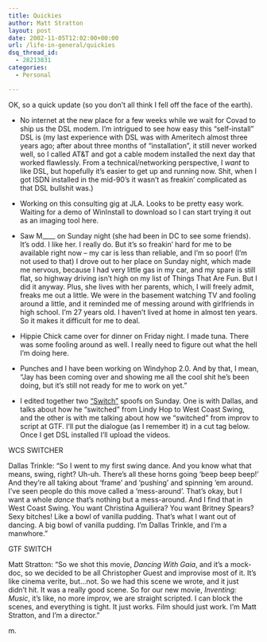```yaml
---
title: Quickies
author: Matt Stratton
layout: post
date: 2002-11-05T12:02:00+00:00
url: /life-in-general/quickies
dsq_thread_id:
  - 28213831
categories:
  - Personal

---
```

OK, so a quick update (so you don&#8217;t all think I fell off the face of the earth).

* No internet at the new place for a few weeks while we wait for Covad to ship us the DSL modem. I&#8217;m intrigued to see how easy this &#8220;self-install&#8221; DSL is (my last experience with DSL was with Ameritech almost three years ago; after about three months of &#8220;installation&#8221;, it still never worked well, so I called AT&T and got a cable modem installed the next day that worked flawlessly. From a technical/networking perspective, I _want_ to like DSL, but hopefully it&#8217;s easier to get up and running now. Shit, when I got ISDN installed in the mid-90&#8217;s it wasn&#8217;t as freakin&#8217; complicated as that DSL bullshit was.)

* Working on this consulting gig at JLA. Looks to be pretty easy work. Waiting for a demo of WinInstall to download so I can start trying it out as an imaging tool here.

* Saw M\____ on Sunday night (she had been in DC to see some friends). It&#8217;s odd. I like her. I really do. But it&#8217;s so freakin&#8217; hard for me to be available right now &#8211; my car is less than reliable, and I&#8217;m so poor! (I&#8217;m not used to that) I drove out to her place on Sunday night, which made me nervous, because I had very little gas in my car, and my spare is still flat, so highway driving isn&#8217;t high on my list of Things That Are Fun. But I did it anyway. Plus, she lives with her parents, which, I will freely admit, freaks me out a little. We were in the basement watching TV and fooling around a little, and it reminded me of messing around with girlfriends in high school. I&#8217;m 27 years old. I haven&#8217;t lived at home in almost ten years. So it makes it difficult for me to deal.

* Hippie Chick came over for dinner on Friday night. I made tuna. There was some fooling around as well. I really need to figure out what the hell I&#8217;m doing here.

* Punches and I have been working on Windyhop 2.0. And by that, I mean, &#8220;Jay has been coming over and showing me all the cool shit he&#8217;s been doing, but it&#8217;s still not ready for me to work on yet.&#8221;

* I edited together two [&#8220;Switch&#8221;][1] spoofs on Sunday. One is with Dallas, and talks about how he &#8220;switched&#8221; from Lindy Hop to West Coast Swing, and the other is with me talking about how we &#8220;switched&#8221; from improv to script at GTF. I&#8217;ll put the dialogue (as I remember it) in a cut tag below. Once I get DSL installed I&#8217;ll upload the videos.

WCS SWITCHER

Dallas Trinkle: &#8220;So I went to my first swing dance. And you know what that means, swing, right? Uh-uh. There&#8217;s all these horns going &#8216;beep beep beep!&#8217; And they&#8217;re all taking about &#8216;frame&#8217; and &#8216;pushing&#8217; and spinning &#8217;em around. I&#8217;ve seen people do this move called a &#8216;mess-around&#8217;. That&#8217;s okay, but I want a whole _dance_ that&#8217;s nothing but a mess-around. And I find that in West Coast Swing. You want Christina Aguiliera? You want Britney Spears? Sexy bitches! Like a bowl of vanilla pudding. That&#8217;s what I want out of dancing. A big bowl of vanilla pudding. I&#8217;m Dallas Trinkle, and I&#8217;m a manwhore.&#8221;

GTF SWITCH

Matt Stratton: &#8220;So we shot this movie, _Dancing With Gaia_, and it&#8217;s a mock-doc, so we decided to be all Christopher Guest and improvise most of it. It&#8217;s like cinema verite, but&#8230;not. So we had this scene we wrote, and it just didn&#8217;t hit. It was a really good scene. So for our new movie, _Inventing: Music_, it&#8217;s like, no more improv, we are straight scripted. I can block the scenes, and everything is tight. It just works. Film should just work. I&#8217;m Matt Stratton, and I&#8217;m a director.&#8221;</p> 

m.

 [1]: http://www.apple.com/switch
